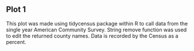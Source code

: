 ## Plot 1
This plot was made using tidycensus package within R to call data from the single year American Community Survey. String remove function was used to edit the returned county names. Data is recorded by the Census as a percent.

